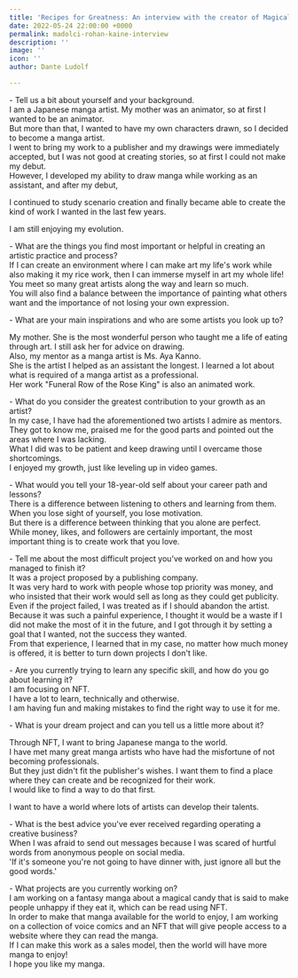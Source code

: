 ```yaml
---
title: 'Recipes for Greatness: An interview with the creator of Magical Confectionary'
date: 2022-05-24 22:00:00 +0000
permalink: madolci-rohan-kaine-interview
description: ''
image: ''
icon: ''
author: Dante Ludolf

---
```

\- Tell us a bit about yourself and your background.  
I am a Japanese manga artist. My mother was an animator, so at first I wanted to be an animator.  
But more than that, I wanted to have my own characters drawn, so I decided to become a manga artist.  
I went to bring my work to a publisher and my drawings were immediately accepted, but I was not good at creating stories, so at first I could not make my debut.  
However, I developed my ability to draw manga while working as an assistant, and after my debut,

I continued to study scenario creation and finally became able to create the kind of work I wanted in the last few years.

I am still enjoying my evolution.

  
\- What are the things you find most important or helpful in creating an artistic practice and process?  
If I can create an environment where I can make art my life's work while also making it my rice work, then I can immerse myself in art my whole life!  
You meet so many great artists along the way and learn so much.  
You will also find a balance between the importance of painting what others want and the importance of not losing your own expression.  
  
\- What are your main inspirations and who are some artists you look up to?

My mother. She is the most wonderful person who taught me a life of eating through art. I still ask her for advice on drawing.  
Also, my mentor as a manga artist is Ms. Aya Kanno.  
She is the artist I helped as an assistant the longest. I learned a lot about what is required of a manga artist as a professional.  
Her work "Funeral Row of the Rose King" is also an animated work.

\- What do you consider the greatest contribution to your growth as an artist?  
In my case, I have had the aforementioned two artists I admire as mentors.  
They got to know me, praised me for the good parts and pointed out the areas where I was lacking.  
What I did was to be patient and keep drawing until I overcame those shortcomings.  
I enjoyed my growth, just like leveling up in video games.  
  
\- What would you tell your 18-year-old self about your career path and lessons?  
There is a difference between listening to others and learning from them.  
When you lose sight of yourself, you lose motivation.  
But there is a difference between thinking that you alone are perfect.  
While money, likes, and followers are certainly important, the most important thing is to create work that you love.  
  
\- Tell me about the most difficult project you’ve worked on and how you managed to finish it?  
It was a project proposed by a publishing company.  
It was very hard to work with people whose top priority was money, and who insisted that their work would sell as long as they could get publicity.  
Even if the project failed, I was treated as if I should abandon the artist.  
Because it was such a painful experience, I thought it would be a waste if I did not make the most of it in the future, and I got through it by setting a goal that I wanted, not the success they wanted.  
From that experience, I learned that in my case, no matter how much money is offered, it is better to turn down projects I don't like.  
  
\- Are you currently trying to learn any specific skill, and how do you go about learning it?  
I am focusing on NFT.  
I have a lot to learn, technically and otherwise.  
I am having fun and making mistakes to find the right way to use it for me.  
  
\- What is your dream project and can you tell us a little more about it?

Through NFT, I want to bring Japanese manga to the world.  
I have met many great manga artists who have had the misfortune of not becoming professionals.  
But they just didn't fit the publisher's wishes. I want them to find a place where they can create and be recognized for their work.  
I would like to find a way to do that first.

I want to have a world where lots of artists can develop their talents.  
  
\- What is the best advice you've ever received regarding operating a creative business?  
When I was afraid to send out messages because I was scared of hurtful words from anonymous people on social media.  
'If it's someone you're not going to have dinner with, just ignore all but the good words.'  
  
\- What projects are you currently working on?  
I am working on a fantasy manga about a magical candy that is said to make people unhappy if they eat it, which can be read using NFT.  
In order to make that manga available for the world to enjoy, I am working on a collection of voice comics and an NFT that will give people access to a website where they can read the manga.  
If I can make this work as a sales model, then the world will have more manga to enjoy!  
I hope you like my manga.